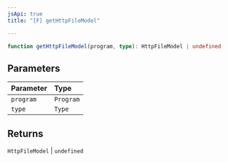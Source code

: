 ```yaml
---
jsApi: true
title: "[F] getHttpFileModel"

---
```

```ts
function getHttpFileModel(program, type): HttpFileModel | undefined
```

## Parameters

| Parameter | Type |
| :------ | :------ |
| `program` | `Program` |
| `type` | `Type` |

## Returns

`HttpFileModel` \| `undefined`
